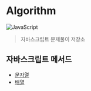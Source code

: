 # Algorithm

<p>

<img alt="JavaScript" src="http://img.shields.io/badge/-JavaScript-black?style=flat&logo=JavaScript&logoColor=F7DF1E"/>

</p>

> 자바스크립트 문제풀이 저장소

## 자바스크립트 메서드

- [문자열](https://github.com/hyunwoome/algorithm/blob/main/tip/string.md)
- [배열](https://github.com/hyunwoome/algorithm/blob/main/tip/array.md)

